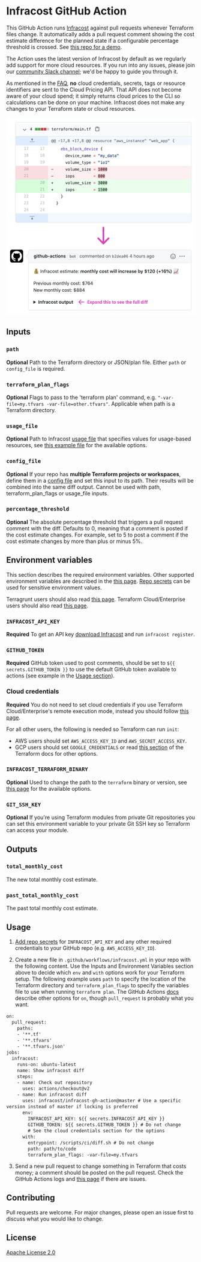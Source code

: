 # Infracost GitHub Action

This GitHub Action runs [Infracost](https://infracost.io) against pull requests whenever Terraform files change. It automatically adds a pull request comment showing the cost estimate difference for the planned state if a configurable percentage threshold is crossed. See [this repo for a demo](https://github.com/infracost/gh-actions-demo).

The Action uses the latest version of Infracost by default as we regularly add support for more cloud resources. If you run into any issues, please join our [community Slack channel](https://www.infracost.io/community-chat); we'd be happy to guide you through it.

As mentioned in the [FAQ](https://www.infracost.io/docs/faq), **no** cloud credentials, secrets, tags or resource identifiers are sent to the Cloud Pricing API. That API does not become aware of your cloud spend; it simply returns cloud prices to the CLI so calculations can be done on your machine. Infracost does not make any changes to your Terraform state or cloud resources.

<img src="screenshot.png" width=557 alt="Example screenshot" />

## Inputs

### `path`

**Optional** Path to the Terraform directory or JSON/plan file. Either `path` or `config_file` is required.

### `terraform_plan_flags`

**Optional** Flags to pass to the 'terraform plan' command, e.g. `"-var-file=my.tfvars -var-file=other.tfvars"`. Applicable when path is a Terraform directory.

### `usage_file`

**Optional** Path to Infracost [usage file](https://www.infracost.io/docs/usage_based_resources#infracost-usage-file) that specifies values for usage-based resources, see [this example file](https://github.com/infracost/infracost/blob/master/infracost-usage-example.yml) for the available options.

### `config_file`

**Optional** If your repo has **multiple Terraform projects or workspaces**, define them in a [config file](https://www.infracost.io/docs/config_file/) and set this input to its path. Their results will be combined into the same diff output. Cannot be used with path, terraform_plan_flags or usage_file inputs. 

### `percentage_threshold`

**Optional** The absolute percentage threshold that triggers a pull request comment with the diff. Defaults to 0, meaning that a comment is posted if the cost estimate changes. For example, set to 5 to post a comment if the cost estimate changes by more than plus or minus 5%.

## Environment variables

This section describes the required environment variables. Other supported environment variables are described in the [this page](https://www.infracost.io/docs/integrations/environment_variables). [Repo secrets](https://docs.github.com/en/actions/configuring-and-managing-workflows/creating-and-storing-encrypted-secrets#creating-encrypted-secrets-for-a-repository) can be used for sensitive environment values.

Terragrunt users should also read [this page](https://www.infracost.io/docs/iac_tools/terragrunt). Terraform Cloud/Enterprise users should also read [this page](https://www.infracost.io/docs/iac_tools/terraform_cloud_enterprise).

### `INFRACOST_API_KEY`

**Required** To get an API key [download Infracost](https://www.infracost.io/docs/#installation) and run `infracost register`.

### `GITHUB_TOKEN`

**Required** GitHub token used to post comments, should be set to `${{ secrets.GITHUB_TOKEN }}` to use the default GitHub token available to actions (see example in the [Usage section](#usage)).

### Cloud credentials

**Required** You do not need to set cloud credentials if you use Terraform Cloud/Enterprise's remote execution mode, instead you should follow [this page](https://www.infracost.io/docs/iac_tools/terraform_cloud_enterprise).

For all other users, the following is needed so Terraform can run `init`:
- AWS users should set `AWS_ACCESS_KEY_ID` and `AWS_SECRET_ACCESS_KEY`.
- GCP users should set `GOOGLE_CREDENTIALS` or read [this section](https://registry.terraform.io/providers/hashicorp/google/latest/docs/guides/provider_reference#full-reference) of the Terraform docs for other options.

### `INFRACOST_TERRAFORM_BINARY`

**Optional** Used to change the path to the `terraform` binary or version, see [this page](https://www.infracost.io/docs/integrations/environment_variables/#cicd-integrations) for the available options.

### `GIT_SSH_KEY`

**Optional** If you're using Terraform modules from private Git repositories you can set this environment variable to your private Git SSH key so Terraform can access your module.

## Outputs

### `total_monthly_cost`

The new total monthly cost estimate.

### `past_total_monthly_cost`

The past total monthly cost estimate.

## Usage

1. [Add repo secrets](https://docs.github.com/en/actions/configuring-and-managing-workflows/creating-and-storing-encrypted-secrets#creating-encrypted-secrets-for-a-repository) for `INFRACOST_API_KEY` and any other required credentials to your GitHub repo (e.g. `AWS_ACCESS_KEY_ID`).

2. Create a new file in `.github/workflows/infracost.yml` in your repo with the following content. Use the Inputs and Environment Variables section above to decide which `env` and `with` options work for your Terraform setup. The following example uses `path` to specify the location of the Terraform directory and `terraform_plan_flags` to specify the variables file to use when running `terraform plan`. The GitHub Actions [docs](https://docs.github.com/en/actions/reference/workflow-syntax-for-github-actions#on) describe other options for `on`, though `pull_request` is probably what you want.

  ```
  on:
    pull_request:
      paths:
      - '**.tf'
      - '**.tfvars'
      - '**.tfvars.json'
  jobs:
    infracost:
      runs-on: ubuntu-latest
      name: Show infracost diff
      steps:
      - name: Check out repository
        uses: actions/checkout@v2
      - name: Run infracost diff
        uses: infracost/infracost-gh-action@master # Use a specific version instead of master if locking is preferred
        env:
          INFRACOST_API_KEY: ${{ secrets.INFRACOST_API_KEY }}
          GITHUB_TOKEN: ${{ secrets.GITHUB_TOKEN }} # Do not change
          # See the cloud credentials section for the options
        with:
          entrypoint: /scripts/ci/diff.sh # Do not change
          path: path/to/code
          terraform_plan_flags: -var-file=my.tfvars
  ```

3. Send a new pull request to change something in Terraform that costs money; a comment should be posted on the pull request. Check the GitHub Actions logs and [this page](https://www.infracost.io/docs/integrations/cicd#cicd-troubleshooting) if there are issues.

## Contributing

Pull requests are welcome. For major changes, please open an issue first to discuss what you would like to change.

## License

[Apache License 2.0](https://choosealicense.com/licenses/apache-2.0/)

